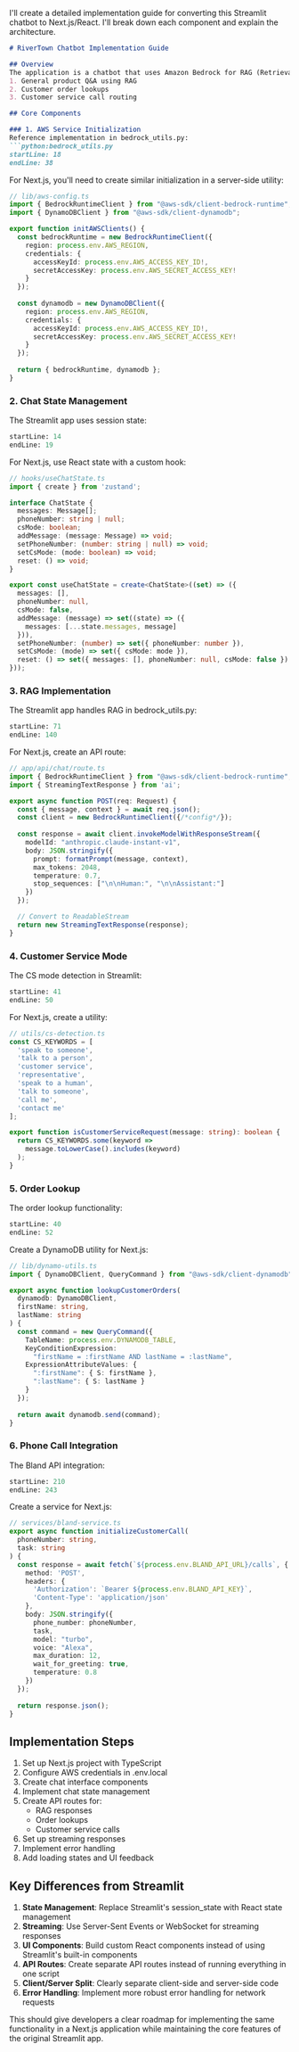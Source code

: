 I'll create a detailed implementation guide for converting this Streamlit chatbot to Next.js/React. I'll break down each component and explain the architecture.

```markdown
# RiverTown Chatbot Implementation Guide

## Overview
The application is a chatbot that uses Amazon Bedrock for RAG (Retrieval Augmented Generation) with three main functionalities:
1. General product Q&A using RAG
2. Customer order lookups
3. Customer service call routing

## Core Components

### 1. AWS Service Initialization
Reference implementation in bedrock_utils.py:
```python:bedrock_utils.py
startLine: 18
endLine: 38
```

For Next.js, you'll need to create similar initialization in a server-side utility:

```typescript
// lib/aws-config.ts
import { BedrockRuntimeClient } from "@aws-sdk/client-bedrock-runtime";
import { DynamoDBClient } from "@aws-sdk/client-dynamodb";

export function initAWSClients() {
  const bedrockRuntime = new BedrockRuntimeClient({
    region: process.env.AWS_REGION,
    credentials: {
      accessKeyId: process.env.AWS_ACCESS_KEY_ID!,
      secretAccessKey: process.env.AWS_SECRET_ACCESS_KEY!
    }
  });
  
  const dynamodb = new DynamoDBClient({
    region: process.env.AWS_REGION,
    credentials: {
      accessKeyId: process.env.AWS_ACCESS_KEY_ID!,
      secretAccessKey: process.env.AWS_SECRET_ACCESS_KEY!
    }
  });
  
  return { bedrockRuntime, dynamodb };
}
```

### 2. Chat State Management
The Streamlit app uses session state:
```python:app.py
startLine: 14
endLine: 19
```

For Next.js, use React state with a custom hook:

```typescript
// hooks/useChatState.ts
import { create } from 'zustand';

interface ChatState {
  messages: Message[];
  phoneNumber: string | null;
  csMode: boolean;
  addMessage: (message: Message) => void;
  setPhoneNumber: (number: string | null) => void;
  setCsMode: (mode: boolean) => void;
  reset: () => void;
}

export const useChatState = create<ChatState>((set) => ({
  messages: [],
  phoneNumber: null,
  csMode: false,
  addMessage: (message) => set((state) => ({ 
    messages: [...state.messages, message] 
  })),
  setPhoneNumber: (number) => set({ phoneNumber: number }),
  setCsMode: (mode) => set({ csMode: mode }),
  reset: () => set({ messages: [], phoneNumber: null, csMode: false })
}));
```

### 3. RAG Implementation
The Streamlit app handles RAG in bedrock_utils.py:
```python:bedrock_utils.py
startLine: 71
endLine: 140
```

For Next.js, create an API route:

```typescript
// app/api/chat/route.ts
import { BedrockRuntimeClient } from "@aws-sdk/client-bedrock-runtime";
import { StreamingTextResponse } from 'ai';

export async function POST(req: Request) {
  const { message, context } = await req.json();
  const client = new BedrockRuntimeClient({/*config*/});
  
  const response = await client.invokeModelWithResponseStream({
    modelId: "anthropic.claude-instant-v1",
    body: JSON.stringify({
      prompt: formatPrompt(message, context),
      max_tokens: 2048,
      temperature: 0.7,
      stop_sequences: ["\n\nHuman:", "\n\nAssistant:"]
    })
  });

  // Convert to ReadableStream
  return new StreamingTextResponse(response);
}
```

### 4. Customer Service Mode
The CS mode detection in Streamlit:
```python:app.py
startLine: 41
endLine: 50
```

For Next.js, create a utility:

```typescript
// utils/cs-detection.ts
const CS_KEYWORDS = [
  'speak to someone',
  'talk to a person',
  'customer service',
  'representative',
  'speak to a human',
  'talk to someone',
  'call me',
  'contact me'
];

export function isCustomerServiceRequest(message: string): boolean {
  return CS_KEYWORDS.some(keyword => 
    message.toLowerCase().includes(keyword)
  );
}
```

### 5. Order Lookup
The order lookup functionality:
```python:bedrock_utils.py
startLine: 40
endLine: 52
```

Create a DynamoDB utility for Next.js:

```typescript
// lib/dynamo-utils.ts
import { DynamoDBClient, QueryCommand } from "@aws-sdk/client-dynamodb";

export async function lookupCustomerOrders(
  dynamodb: DynamoDBClient,
  firstName: string,
  lastName: string
) {
  const command = new QueryCommand({
    TableName: process.env.DYNAMODB_TABLE,
    KeyConditionExpression: 
      "firstName = :firstName AND lastName = :lastName",
    ExpressionAttributeValues: {
      ":firstName": { S: firstName },
      ":lastName": { S: lastName }
    }
  });
  
  return await dynamodb.send(command);
}
```

### 6. Phone Call Integration
The Bland API integration:
```python:bedrock_utils.py
startLine: 210
endLine: 243
```

Create a service for Next.js:

```typescript
// services/bland-service.ts
export async function initializeCustomerCall(
  phoneNumber: string,
  task: string
) {
  const response = await fetch(`${process.env.BLAND_API_URL}/calls`, {
    method: 'POST',
    headers: {
      'Authorization': `Bearer ${process.env.BLAND_API_KEY}`,
      'Content-Type': 'application/json'
    },
    body: JSON.stringify({
      phone_number: phoneNumber,
      task,
      model: "turbo",
      voice: "Alexa",
      max_duration: 12,
      wait_for_greeting: true,
      temperature: 0.8
    })
  });
  
  return response.json();
}
```

## Implementation Steps

1. Set up Next.js project with TypeScript
2. Configure AWS credentials in .env.local
3. Create chat interface components
4. Implement chat state management
5. Create API routes for:
   - RAG responses
   - Order lookups
   - Customer service calls
6. Set up streaming responses
7. Implement error handling
8. Add loading states and UI feedback

## Key Differences from Streamlit

1. **State Management**: Replace Streamlit's session_state with React state management
2. **Streaming**: Use Server-Sent Events or WebSocket for streaming responses
3. **UI Components**: Build custom React components instead of using Streamlit's built-in components
4. **API Routes**: Create separate API routes instead of running everything in one script
5. **Client/Server Split**: Clearly separate client-side and server-side code
6. **Error Handling**: Implement more robust error handling for network requests

This should give developers a clear roadmap for implementing the same functionality in a Next.js application while maintaining the core features of the original Streamlit app.
```